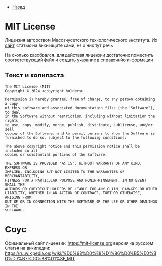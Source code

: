 * [Назад](Readme.md)

# MIT License

Лицензия авторством Массачусетского технологического института. Их [сайт](https://web.mit.edu), статью на
вики ищите сами, не о них тут речь

На сколько разобрался, для действия лицензии достаточно поместить соответствующий файл
и создать указание в справочнйо информации

## Текст и копипаста

```
The MIT License (MIT)
Copyright © 2024 <copyright holders>

Permission is hereby granted, free of charge, to any person obtaining a copy
of this software and associated documentation files (the "Software"), to deal
in the Software without restriction, including without limitation the rights
to use, copy, modify, merge, publish, distribute, sublicense, and/or sell
copies of the Software, and to permit persons to whom the Software is
furnished to do so, subject to the following conditions:

The above copyright notice and this permission notice shall be included in all
copies or substantial portions of the Software.

THE SOFTWARE IS PROVIDED "AS IS", WITHOUT WARRANTY OF ANY KIND, EXPRESS OR
IMPLIED, INCLUDING BUT NOT LIMITED TO THE WARRANTIES OF MERCHANTABILITY,
FITNESS FOR A PARTICULAR PURPOSE AND NONINFRINGEMENT. IN NO EVENT SHALL THE
AUTHORS OR COPYRIGHT HOLDERS BE LIABLE FOR ANY CLAIM, DAMAGES OR OTHER
LIABILITY, WHETHER IN AN ACTION OF CONTRACT, TORT OR OTHERWISE, ARISING FROM,
OUT OF OR IN CONNECTION WITH THE SOFTWARE OR THE USE OR OTHER DEALINGS IN THE
SOFTWARE.
```

# Соус

Официальный сайт лицензии: https://mit-license.org версия на русском
Статья на википедии: https://ru.wikipedia.org/wiki/%D0%9B%D0%B8%D1%86%D0%B5%D0%BD%D0%B7%D0%B8%D1%8F_MIT

